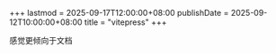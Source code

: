 +++
lastmod = 2025-09-17T12:00:00+08:00
publishDate = 2025-09-12T10:00:00+08:00
title = "vitepress"
+++

感觉更倾向于文档